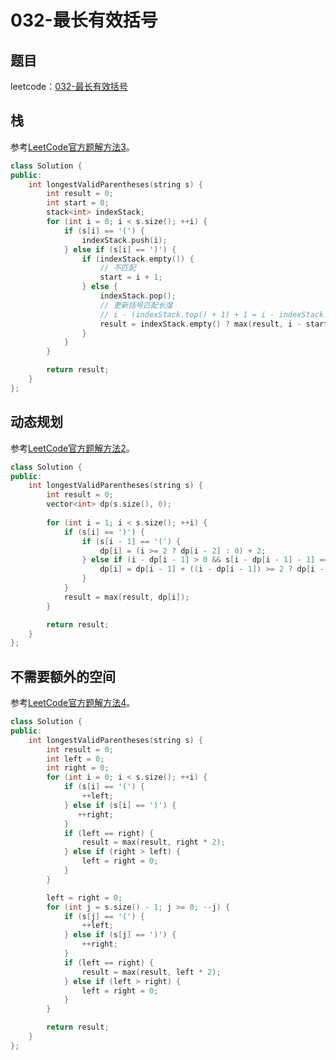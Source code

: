 # 032-最长有效括号

## 题目

leetcode：[032-最长有效括号](https://leetcode-cn.com/problems/longest-valid-parentheses/)

## 栈

参考[LeetCode官方题解方法3](https://leetcode-cn.com/problems/longest-valid-parentheses/solution/zui-chang-you-xiao-gua-hao-by-leetcode/)。

```c++
class Solution {
public:
    int longestValidParentheses(string s) {
        int result = 0;
        int start = 0;
        stack<int> indexStack;
        for (int i = 0; i < s.size(); ++i) {
            if (s[i] == '(') {
                indexStack.push(i);
            } else if (s[i] == ')') {
                if (indexStack.empty()) {
                    // 不匹配
                    start = i + 1;
                } else {
                    indexStack.pop();
                    // 更新括号匹配长度
                    // i - (indexStack.top() + 1) + 1 = i - indexStack.top()，其中s[indexStack.top() + 1] 与 s[i] 匹配
                    result = indexStack.empty() ? max(result, i - start + 1) : max(result, i - indexStack.top());
                }
            }
        }

        return result;
    }
};
```

## 动态规划

参考[LeetCode官方题解方法2](https://leetcode-cn.com/problems/longest-valid-parentheses/solution/zui-chang-you-xiao-gua-hao-by-leetcode/)。

```c++
class Solution {
public:
    int longestValidParentheses(string s) {
        int result = 0;
        vector<int> dp(s.size(), 0);
    
        for (int i = 1; i < s.size(); ++i) {
            if (s[i] == ')') {
                if (s[i - 1] == '(') {
                    dp[i] = (i >= 2 ? dp[i - 2] : 0) + 2;
                } else if (i - dp[i - 1] > 0 && s[i - dp[i - 1] - 1] == '(') {
                    dp[i] = dp[i - 1] + ((i - dp[i - 1]) >= 2 ? dp[i - dp[i - 1] - 2] : 0) + 2;
                }
            }
            result = max(result, dp[i]);
        }

        return result;
    }
};
```

## 不需要额外的空间

参考[LeetCode官方题解方法4](https://leetcode-cn.com/problems/longest-valid-parentheses/solution/zui-chang-you-xiao-gua-hao-by-leetcode/)。

```c++
class Solution {
public:
    int longestValidParentheses(string s) {
        int result = 0;
        int left = 0;
        int right = 0;
        for (int i = 0; i < s.size(); ++i) {
            if (s[i] == '(') {
                ++left;
            } else if (s[i] == ')') {
               ++right;
            }
            if (left == right) {
                result = max(result, right * 2);
            } else if (right > left) {
                left = right = 0;
            }
        }

        left = right = 0;
        for (int j = s.size() - 1; j >= 0; --j) {
            if (s[j] == '(') {
                ++left;
            } else if (s[j] == ')') {
                ++right;
            }
            if (left == right) {
                result = max(result, left * 2);
            } else if (left > right) {
                left = right = 0;
            }
        }

        return result;
    }
};
```

